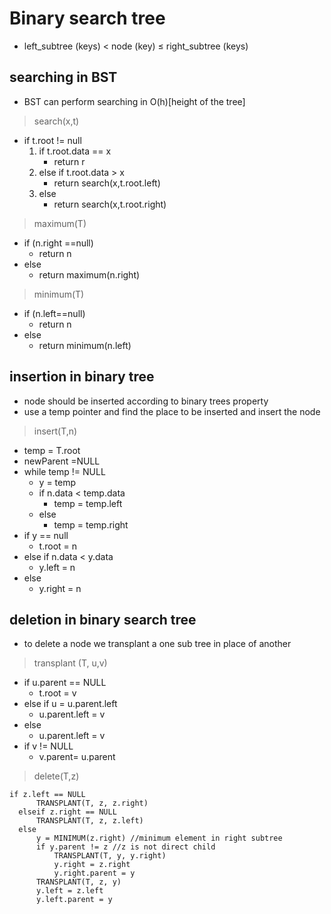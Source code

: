 # Binary search tree
- left_subtree (keys) < node (key) ≤ right_subtree (keys) 

## searching in BST
- BST can perform searching in O(h)[height of the tree]

> search(x,t)
- if t.root != null
    1. if t.root.data == x
       * return r
    2. else if t.root.data > x 
       * return search(x,t.root.left)
    3. else 
       * return search(x,t.root.right)
> maximum(T)
- if (n.right ==null)
    * return n
- else
    * return maximum(n.right)

>minimum(T)
- if (n.left==null)
    * return n
- else 
    * return minimum(n.left)

## insertion in binary tree

- node should be inserted according to binary trees property 
- use a temp pointer and find the place to be inserted and insert the node 
> insert(T,n)
- temp = T.root
- newParent =NULL
- while temp != NULL
    * y = temp
    * if n.data < temp.data
        * temp = temp.left
    * else 
        * temp = temp.right
- if y == null
    * t.root = n 
- else if n.data < y.data
    * y.left = n
- else 
    * y.right = n

## deletion in binary search tree
- to delete a node we transplant a one sub tree in place of another

> transplant (T, u,v)

- if u.parent == NULL
     * t.root = v
- else if u = u.parent.left 
    * u.parent.left = v
- else
    * u.parent.left = v 
- if v != NULL
    * v.parent= u.parent
> delete(T,z)
```
if z.left == NULL
      TRANSPLANT(T, z, z.right)
  elseif z.right == NULL
      TRANSPLANT(T, z, z.left)
  else
      y = MINIMUM(z.right) //minimum element in right subtree
      if y.parent != z //z is not direct child
          TRANSPLANT(T, y, y.right)
          y.right = z.right
          y.right.parent = y
      TRANSPLANT(T, z, y)
      y.left = z.left
      y.left.parent = y
```
